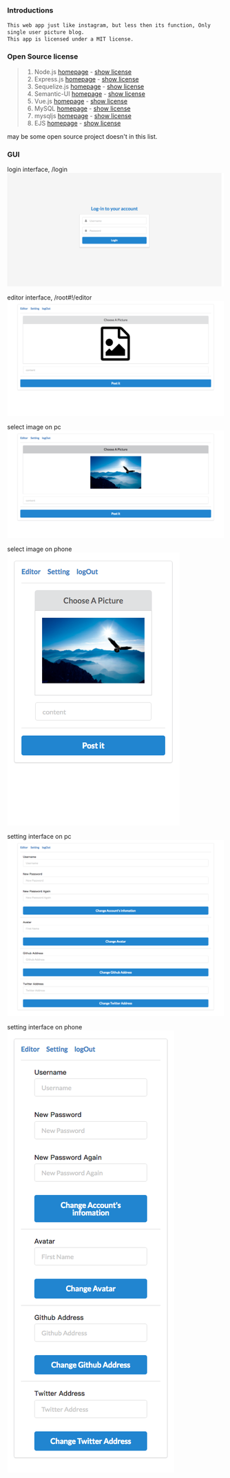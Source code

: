 ### Introductions
    This web app just like instagram, but less then its function, Only single user picture blog.
    This app is licensed under a MIT license.


### Open Source license
>   1. Node.js [homepage](https://nodejs.org/en/) - [show license](https://raw.githubusercontent.com/nodejs/node/master/LICENSE)
>   2. Express.js [homepage](http://expressjs.com/) - [show license](https://github.com/expressjs/express/blob/master/LICENSE)
>   3. Sequelize.js [homepage](http://sequelizejs.com/) - [show license](https://github.com/sequelize/sequelize/blob/master/LICENSE)
>   4. Semantic-UI [homepage](http://semantic-ui.com/) - [show license](https://github.com/Semantic-Org/Semantic-UI/blob/master/LICENSE.md)
>   5. Vue.js [homepage](http://vuejs.org/) - [show license](https://github.com/vuejs/vue/blob/dev/LICENSE)
>   6. MySQL [homepage](http://www.mysql.com/) - [show license](http://www.gnu.org/licenses/old-licenses/gpl-2.0.html)
>   7. mysqljs [homepage](https://github.com/mysqljs/mysql) - [show license](https://github.com/mysqljs/mysql/blob/master/License)
>   8. EJS [homepage](http://ejs.co/) - [show license](https://github.com/mde/ejs/blob/master/LICENSE)

may be some open source project doesn't in this list.


### GUI
login interface, /login    
![login interface](./images/login.png)

editor interface, /root#!/editor    
![editor interface](./images/editor.png)

select image on pc    
![select image interface](./images/select-img-pc.png)

select image on phone    
![select image interface](./images/select-img-phone.png)

setting interface on pc    
![setting interface](./images/setting-pc.png)

setting interface on phone  
![setting interface](./images/setting-phone.png)
